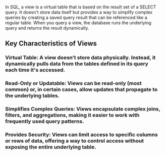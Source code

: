###
In SQL, a view is a virtual table that is based on the result set of a SELECT query. It doesn't store data itself but provides a way to simplify complex queries by creating a saved query result that can be referenced like a regular table. When you query a view, the database runs the underlying query and returns the result dynamically.

## Key Characteristics of Views
### Virtual Table: A view doesn’t store data physically. Instead, it dynamically pulls data from the tables defined in its query each time it's accessed.

### Read-Only or Updatable: Views can be read-only (most common) or, in certain cases, allow updates that propagate to the underlying tables.

### Simplifies Complex Queries: Views encapsulate complex joins, filters, and aggregations, making it easier to work with frequently used query patterns.

### Provides Security: Views can limit access to specific columns or rows of data, offering a way to control access without exposing the entire underlying table.